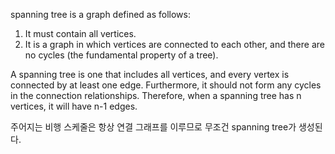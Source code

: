 spanning tree is a graph defined as follows:

1. It must contain all vertices.
2. It is a graph in which vertices are connected to each other, and there are no cycles (the fundamental property of a tree).

A spanning tree is one that includes all vertices, and every vertex is connected by at least one edge. Furthermore, it should not form any cycles in the connection relationships. Therefore, when a spanning tree has n vertices, it will have n-1 edges.

주어지는 비행 스케줄은 항상 연결 그래프를 이루므로 무조건 spanning tree가 생성된다.